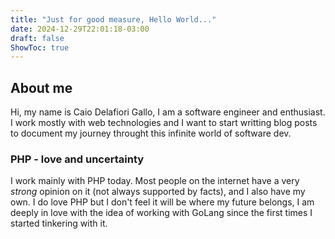 ```yaml
---
title: "Just for good measure, Hello World..."
date: 2024-12-29T22:01:18-03:00
draft: false
ShowToc: true
---
```


## About me

Hi, my name is Caio Delafiori Gallo, I am a software engineer and enthusiast. I work mostly with web technologies and I want to start writting blog posts to document my journey throught this infinite world of software dev.

### PHP - love and uncertainty

I work mainly with PHP today. Most people on the internet have a very *strong* opinion on it (not always supported by facts), and I also have my own. I do love PHP but I don't feel it will be where my future belongs, I am deeply in love with the idea of working with GoLang since the first times I started tinkering with it.
